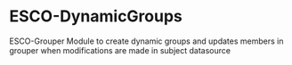 ESCO-DynamicGroups
==================

ESCO-Grouper Module to create dynamic groups and updates members in grouper when modifications are made in subject datasource